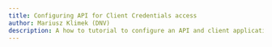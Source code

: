 ```yaml
---
title: Configuring API for Client Credentials access
author: Mariusz Klimek (DNV)
description: A how to tutorial to configure an API and client application for client credential access
---
```


